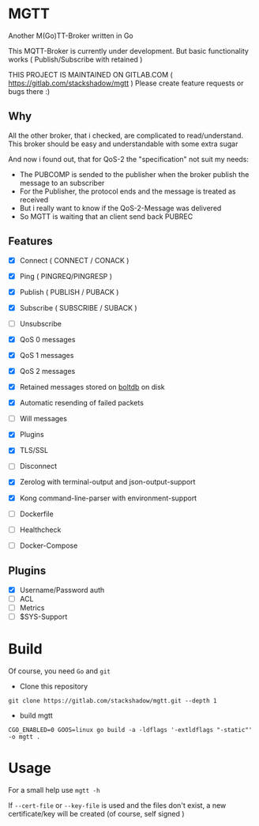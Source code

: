 # MGTT

Another M(Go)TT-Broker written in Go

This MQTT-Broker is currently under development. But basic functionality works ( Publish/Subscribe with retained )

THIS PROJECT IS MAINTAINED ON GITLAB.COM ( https://gitlab.com/stackshadow/mgtt ) Please create feature requests or bugs there :)

## Why

All the other broker, that i checked, are complicated to read/understand.
This broker should be easy and understandable with some extra sugar

And now i found out, that for QoS-2 the "specification" not suit my needs:
- The PUBCOMP is sended to the publisher when the broker publish the message to an subscriber
- For the Publisher, the protocol ends and the message is treated as received
- But i really want to know if the QoS-2-Message was delivered
- So MGTT is waiting that an client send back PUBREC

## Features

- [x] Connect ( CONNECT / CONACK )
- [x] Ping ( PINGREQ/PINGRESP )
- [x] Publish ( PUBLISH / PUBACK )
- [x] Subscribe ( SUBSCRIBE / SUBACK )
- [ ] Unsubscribe
- [x] QoS 0 messages
- [x] QoS 1 messages
- [x] QoS 2 messages
- [x] Retained messages stored on [boltdb](https://github.com/boltdb/bolt) on disk
- [x] Automatic resending of failed packets
- [ ] Will messages
- [x] Plugins
- [x] TLS/SSL
- [ ] Disconnect


- [x] Zerolog with terminal-output and json-output-support
- [x] Kong command-line-parser with environment-support
- [ ] Dockerfile
- [ ] Healthcheck
- [ ] Docker-Compose

## Plugins
- [x] Username/Password auth
- [ ] ACL
- [ ] Metrics
- [ ] $SYS-Support

# Build

Of course, you need `Go` and `git`

- Clone this repository 
```
git clone https://gitlab.com/stackshadow/mgtt.git --depth 1
``` 
- build mgtt 
```
CGO_ENABLED=0 GOOS=linux go build -a -ldflags '-extldflags "-static"' -o mgtt .
```

# Usage

For a small help use `mgtt -h`

If `--cert-file` or `--key-file` is used and the files don't exist, a new certificate/key will be created (of course, self signed )


